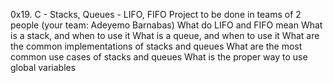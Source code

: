 0x19. C - Stacks, Queues - LIFO, FIFO
Project to be done in teams of 2 people (your team: Adeyemo Barnabas)
What do LIFO and FIFO mean
What is a stack, and when to use it
What is a queue, and when to use it
What are the common implementations of stacks and queues
What are the most common use cases of stacks and queues
What is the proper way to use global variables
